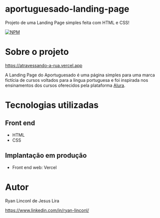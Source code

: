 # aportuguesado-landing-page
 Projeto de uma Landing Page simples feita com HTML e CSS!

[![NPM](https://img.shields.io/npm/l/react)](https://github.com/RyanLinconl/aportuguesado-landing-page/blob/main/LICENSE) 

# Sobre o projeto

https://atravessando-a-rua.vercel.app

A Landing Page do Aportuguesado é uma página simples para uma marca fictícia de cursos voltados para a lingua portuguesa e foi inspirada nos ensinamentos dos cursos oferecidos pela plataforma [Alura](https://www.alura.com.br "Site da Alura").

# Tecnologias utilizadas
## Front end
- HTML
- CSS
  
## Implantação em produção
- Front end web: Vercel

# Autor

Ryan Linconl de Jesus Lira

https://www.linkedin.com/in/ryan-linconl/

